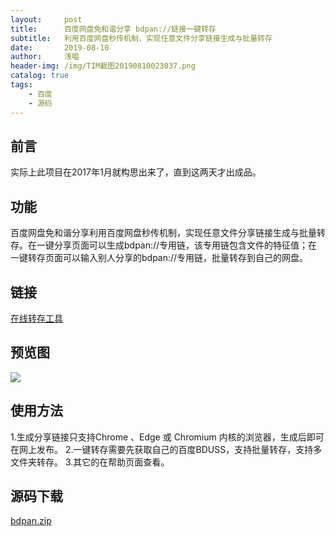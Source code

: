 ```yaml
---
layout:     post
title:      百度网盘免和谐分享 bdpan://链接一键转存
subtitle:   利用百度网盘秒传机制，实现任意文件分享链接生成与批量转存
date:       2019-08-10
author:     浅唱
header-img: /img/TIM截图20190810023037.png
catalog: true
tags:
    - 百度
    - 源码
---
```


## 前言
实际上此项目在2017年1月就构思出来了，直到这两天才出成品。

## 功能
百度网盘免和谐分享利用百度网盘秒传机制，实现任意文件分享链接生成与批量转存。在一键分享页面可以生成bdpan://专用链，该专用链包含文件的特征值；在一键转存页面可以输入别人分享的bdpan://专用链，批量转存到自己的网盘。

## 链接
[在线转存工具](http://wp.cccyun.cc/)

## 预览图
![](http://blog.cccyun.cc/content/uploadfile/201805/QQ截图20180517141720.png)

## 使用方法
1.生成分享链接只支持Chrome 、Edge 或 Chromium 内核的浏览器，生成后即可在网上发布。
2.一键转存需要先获取自己的百度BDUSS，支持批量转存，支持多文件夹转存。
3.其它的在帮助页面查看。

## 源码下载
[bdpan.zip](http://blog.cccyun.cc/content/uploadfile/201805/bdpan.zip)

